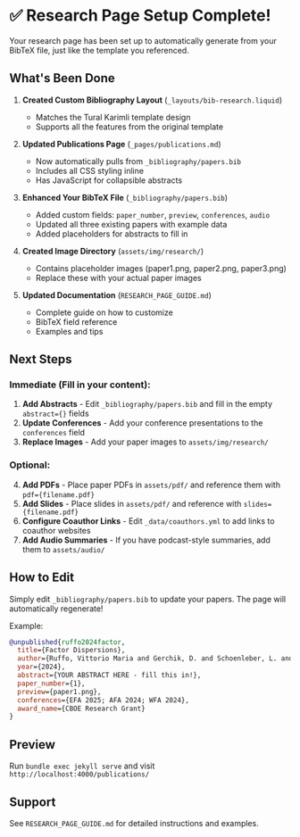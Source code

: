 # ✅ Research Page Setup Complete!

Your research page has been set up to automatically generate from your BibTeX file, just like the template you referenced.

## What's Been Done

1. **Created Custom Bibliography Layout** (`_layouts/bib-research.liquid`)
   - Matches the Tural Karimli template design
   - Supports all the features from the original template

2. **Updated Publications Page** (`_pages/publications.md`)
   - Now automatically pulls from `_bibliography/papers.bib`
   - Includes all CSS styling inline
   - Has JavaScript for collapsible abstracts

3. **Enhanced Your BibTeX File** (`_bibliography/papers.bib`)
   - Added custom fields: `paper_number`, `preview`, `conferences`, `audio`
   - Updated all three existing papers with example data
   - Added placeholders for abstracts to fill in

4. **Created Image Directory** (`assets/img/research/`)
   - Contains placeholder images (paper1.png, paper2.png, paper3.png)
   - Replace these with your actual paper images

5. **Updated Documentation** (`RESEARCH_PAGE_GUIDE.md`)
   - Complete guide on how to customize
   - BibTeX field reference
   - Examples and tips

## Next Steps

### Immediate (Fill in your content):

1. **Add Abstracts** - Edit `_bibliography/papers.bib` and fill in the empty `abstract={}` fields
2. **Update Conferences** - Add your conference presentations to the `conferences` field
3. **Replace Images** - Add your paper images to `assets/img/research/`

### Optional:

4. **Add PDFs** - Place paper PDFs in `assets/pdf/` and reference them with `pdf={filename.pdf}`
5. **Add Slides** - Place slides in `assets/pdf/` and reference with `slides={filename.pdf}`
6. **Configure Coauthor Links** - Edit `_data/coauthors.yml` to add links to coauthor websites
7. **Add Audio Summaries** - If you have podcast-style summaries, add them to `assets/audio/`

## How to Edit

Simply edit `_bibliography/papers.bib` to update your papers. The page will automatically regenerate!

Example:
```bibtex
@unpublished{ruffo2024factor,
  title={Factor Dispersions},
  author={Ruffo, Vittorio Maria and Gerchik, D. and Schoenleber, L. and Vilkov, Grigory},
  year={2024},
  abstract={YOUR ABSTRACT HERE - fill this in!},
  paper_number={1},
  preview={paper1.png},
  conferences={EFA 2025; AFA 2024; WFA 2024},
  award_name={CBOE Research Grant}
}
```

## Preview

Run `bundle exec jekyll serve` and visit `http://localhost:4000/publications/`

## Support

See `RESEARCH_PAGE_GUIDE.md` for detailed instructions and examples.

